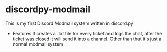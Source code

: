 # discordpy-modmail
This is my first Discord Modmail system written in discord.py

* Features
It creates a .txt file for every ticket and logs the chat, after the ticket was closed it will send it into a channel.
Other than that it's just a normal modmail system
